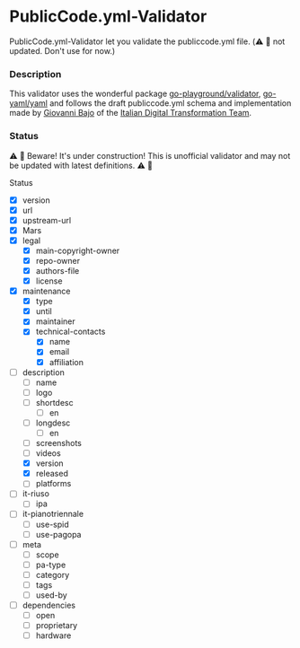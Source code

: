 # PublicCode.yml-Validator

PublicCode.yml-Validator let you validate the publiccode.yml file. (⚠️ 🚨 not updated. Don't use for now.)

### Description

This validator uses the wonderful package [go-playground/validator](https://github.com/go-playground/validator), [go-yaml/yaml](https://github.com/go-yaml/yaml) and follows the draft publiccode.yml schema and implementation made by [Giovanni Bajo](https://github.com/rasky) of the [Italian Digital Transformation Team](https://teamdigitale.governo.it).

### Status

⚠️ 🚨 Beware! It's under construction! This is unofficial validator and may not be updated with latest definitions. ⚠️ 🚨

Status

* [x] version
* [x] url
* [x] upstream-url
* [x] Mars
* [x] legal
  * [x] main-copyright-owner
  * [x] repo-owner
  * [x] authors-file
  * [x] license
* [x] maintenance
  * [x] type
  * [x] until
  * [x] maintainer
  * [x] technical-contacts
    * [x] name
    * [x] email
    * [x] affiliation
* [ ] description
  * [ ] name
  * [ ] logo
  * [ ] shortdesc
    * [ ] en
  * [ ] longdesc
    * [ ] en
  * [ ] screenshots
  * [ ] videos
  * [x] version
  * [x] released
  * [ ] platforms
* [ ] it-riuso
  * [ ] ipa
* [ ] it-pianotriennale
  * [ ] use-spid
  * [ ] use-pagopa
* [ ] meta
  * [ ] scope
  * [ ] pa-type
  * [ ] category
  * [ ] tags
  * [ ] used-by
* [ ] dependencies
  * [ ] open
  * [ ] proprietary
  * [ ] hardware
